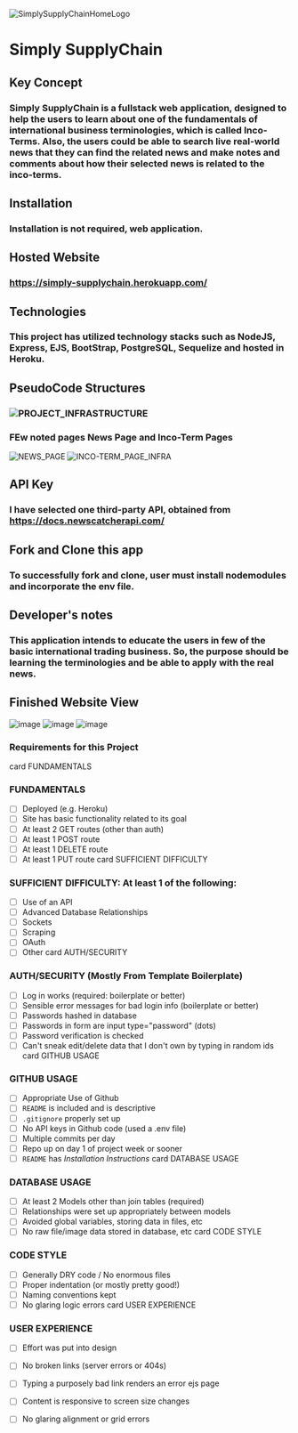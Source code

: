 ![SimplySupplyChainHomeLogo](https://user-images.githubusercontent.com/107300143/192681931-4842e8ea-01bb-4432-a2dc-12f4131a95b8.png)
# Simply SupplyChain 

## Key Concept
  ### Simply SupplyChain is a fullstack web application, designed to help the users to learn about one of the fundamentals of international business terminologies, which is called Inco-Terms. Also, the users could be able to search live real-world news that they can find the related news and make notes and comments about how their selected news is related to the inco-terms.

## Installation
  ### Installation is not required, web application.

## Hosted Website 
  ### https://simply-supplychain.herokuapp.com/

## Technologies 
  ### This project has utilized technology stacks such as NodeJS, Express, EJS, BootStrap, PostgreSQL, Sequelize and hosted in Heroku. 

## PseudoCode Structures
 ### ![PROJECT_INFRASTRUCTURE](https://user-images.githubusercontent.com/107300143/192682067-5edc2742-fbdd-4a9c-8a70-ff3be2ed891d.png)
 ### FEw noted pages News Page and Inco-Term Pages
  ![NEWS_PAGE](https://user-images.githubusercontent.com/107300143/192682131-f814ccb3-c296-44c4-adb4-ade45c9f720e.png)
  ![INCO-TERM_PAGE_INFRA](https://user-images.githubusercontent.com/107300143/192682147-50462103-8b3d-4511-acdf-74b351885ff3.png)

## API Key
  ### I have selected one third-party API, obtained from https://docs.newscatcherapi.com/

## Fork and Clone this app
  ### To successfully fork and clone, user must install nodemodules and incorporate the env file.

## Developer's notes
  ### This application intends to educate the users in few of the basic international trading business. So, the purpose should be learning the terminologies and be able to apply with the real news.

## Finished Website View
![image](https://user-images.githubusercontent.com/107300143/192683027-2f1f3fec-1263-428c-822e-8c9f62f84841.png)
![image](https://user-images.githubusercontent.com/107300143/192683133-d3baeaba-3dfa-4a7b-995c-2c2c5c20f91a.png)
![image](https://user-images.githubusercontent.com/107300143/192683208-358e75cb-2cdf-47b5-8c1f-f3bae770c048.png)

### Requirements for this Project
card FUNDAMENTALS

### FUNDAMENTALS
- [ ] Deployed (e.g. Heroku)
- [ ] Site has basic functionality related to its goal
- [ ] At least 2 GET routes (other than auth)
- [ ] At least 1 POST route
- [ ] At least 1 DELETE route
- [ ] At least 1 PUT route
card SUFFICIENT DIFFICULTY

### SUFFICIENT DIFFICULTY: At least 1 of the following: 
- [ ] Use of an API
- [ ] Advanced Database Relationships
- [ ] Sockets
- [ ] Scraping
- [ ] OAuth
- [ ] Other
card AUTH/SECURITY

### AUTH/SECURITY (Mostly From Template Boilerplate)
- [ ] Log in works (required: boilerplate or better)
- [ ] Sensible error messages for bad login info  (boilerplate or better)
- [ ] Passwords hashed in database
- [ ] Passwords in form are input type="password" (dots)
- [ ] Password verification is checked
- [ ] Can't sneak edit/delete data that I don't own by typing in random ids
card GITHUB USAGE

### GITHUB USAGE
- [ ] Appropriate Use of Github
- [ ] `README` is included and is descriptive
- [ ] `.gitignore` properly set up
- [ ] No API keys in Github code (used a .env file)
- [ ] Multiple commits per day
- [ ] Repo up on day 1 of project week or sooner
- [ ] `README` has *Installation Instructions*
card DATABASE USAGE

### DATABASE USAGE
- [ ] At least 2 Models other than join tables (required)
- [ ] Relationships were set up appropriately between models
- [ ] Avoided global variables, storing data in files, etc
- [ ] No raw file/image data stored in database, etc
card CODE STYLE

### CODE STYLE
- [ ] Generally DRY code / No enormous files
- [ ] Proper indentation (or mostly pretty good!)
- [ ] Naming conventions kept
- [ ] No glaring logic errors
card USER EXPERIENCE

### USER EXPERIENCE 
- [ ] Effort was put into design
- [ ] No broken links (server errors or 404s)
- [ ] Typing a purposely bad link renders an error ejs page
- [ ] Content is responsive to screen size changes
- [ ] No glaring alignment or grid errors

